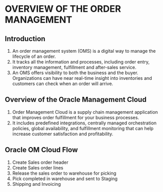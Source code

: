# OVERVIEW OF THE ORDER MANAGEMENT

## Introduction
1. An order management system (OMS) is a digital way to manage the lifecycle of an order.
2. It tracks all the information and processes, including order entry, inventory management, fulfillment and after-sales service. 
3. An OMS offers visibility to both the business and the buyer. Organizations can have near real-time insight into inventories and customers can check when an order will arrive.

## Overview of the Oracle Management Cloud
1. Order Management Cloud is a supply chain management application that improves order fulfillment for your business processes. 
2. It includes predefined integrations, centrally managed orchestration policies, global availability, and fulfillment monitoring that can help increase customer satisfaction and profitability.

## Oracle OM Cloud Flow
1. Create Sales order header
2. Create Sales order lines
3. Release the sales order to warehouse for picking
4. Pick completed in warehouse and sent to Staging
5. Shipping and Invoicing
